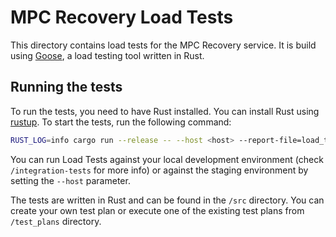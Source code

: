 # MPC Recovery Load Tests
This directory contains load tests for the MPC Recovery service. It is build using [Goose](https://book.goose.rs/title-page.html), a load testing tool written in Rust.

## Running the tests
To run the tests, you need to have Rust installed. You can install Rust using [rustup](https://rustup.rs/).
To start the tests, run the following command:
```bash
RUST_LOG=info cargo run --release -- --host <host> --report-file=load_test_results.html --test-plan "$(cat ./test_plans/short.txt)" --scenarios simpleMpcPublicKey
```
You can run Load Tests against your local development environment (check `/integration-tests` for more info) or against the staging environment by setting the `--host` parameter.

The tests are written in Rust and can be found in the `/src` directory.
You can create your own test plan or execute one of the existing test plans from `/test_plans` directory. 
